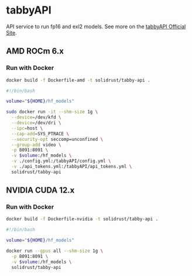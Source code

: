 # tabbyAPI

API service to run fp16 and exl2 models. See more on the [tabbyAPI Official Site](https://github.com/theroyallab/tabbyAPI).

## AMD ROCm 6.x

### Run with Docker

```bash
docker build -f Dockerfile-amd -t solidrust/tabby-api .
```

```bash
#!/bin/bash

volume="${HOME}/hf_models"

sudo docker run -it --shm-size 1g \
  --device=/dev/kfd \
  --device=/dev/dri \
  --ipc=host \
  --cap-add=SYS_PTRACE \
  --security-opt seccomp=unconfined \
  --group-add video \
  -p 8091:8091 \
  -v $volume:/hf_models \
  -v ./config.yml:/tabbyAPI/config.yml \
  -v ./api_tokens.yml:/tabbyAPI/api_tokens.yml \
  solidrust/tabby-api
```

## NVIDIA CUDA 12.x

### Run with Docker

```bash
docker build -f Dockerfile-nvidia -t solidrust/tabby-api .
```

```bash
#!/bin/bash

volume="${HOME}/hf_models"

docker run --gpus all --shm-size 1g \
  -p 8091:8091 \
  -v $volume:/hf_models \
  solidrust/tabby-api
```
